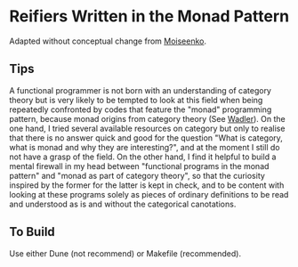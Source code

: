 # Reifiers Written in the Monad Pattern

Adapted without conceptual change from [Moiseenko](https://gist.github.com/eupp/a78e9fc086834106e98d50e1e7bdea24).

## Tips

A functional programmer is not born with an understanding of category theory but is very likely to be tempted 
to look at this field when being repeatedly confronted by codes that
feature the "monad" programming pattern, because monad origins from category theory (See [Wadler](https://homepages.inf.ed.ac.uk/wadler/topics/monads.html)). On the one hand, I tried several available resources on category but only to realise that there is no answer quick and good for the question "What is category, what is monad and why they are interesting?", and at the moment I still do not have a grasp of the field. On the other hand, I find it helpful to build a mental firewall in my head between "functional programs in the monad pattern" and "monad as part of category theory", so that the curiosity inspired by the former for the latter is kept in check, and to be content with looking at these programs solely as pieces of ordinary definitions to be read and understood as is and without the categorical canotations. 

## To Build

Use either Dune (not recommend) or Makefile (recommended). 

